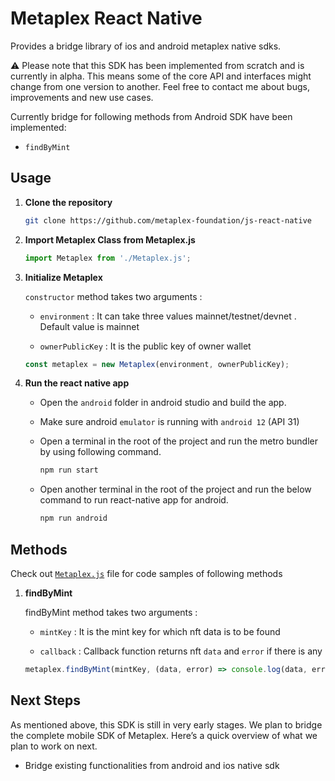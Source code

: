 # Metaplex React Native

Provides a bridge library of ios and android metaplex native sdks.

⚠️ Please note that this SDK has been implemented from scratch and is currently in alpha. This means some of the core API and interfaces might change from one version to another. Feel free to contact me about bugs, improvements and new use cases.

Currently bridge for following methods from Android SDK have been implemented:

   - `findByMint`

## Usage

1. **Clone the repository**

   ```sh
   git clone https://github.com/metaplex-foundation/js-react-native
   ```

2. **Import Metaplex Class from Metaplex.js**

   ```js
   import Metaplex from './Metaplex.js';
   ```

3. **Initialize Metaplex**

   `constructor` method takes two arguments :
      
   - `environment` : It can take three values mainnet/testnet/devnet . Default value is mainnet
   
   - `ownerPublicKey` : It is the public key of owner wallet
    ```js
    const metaplex = new Metaplex(environment, ownerPublicKey);
    ```

4. **Run the react native app**

   - Open the `android` folder in android studio and build the app.

   - Make sure android `emulator` is running with `android 12` (API 31)

   - Open a terminal in the root of the project and run the metro bundler by using following command.
     ```sh
     npm run start
     ```
   - Open another terminal in the root of the project and run the below command to run react-native app for android.
     ```sh
     npm run android
     ```

## Methods

Check out [`Metaplex.js`](./Metaplex.js) file for code samples of following methods

1. **findByMint**

    findByMint method takes two arguments :
    - `mintKey` : It is the mint key for which nft data is to be found
   
    - `callback` : Callback function returns nft `data` and `error` if there is any

    ```js
    metaplex.findByMint(mintKey, (data, error) => console.log(data, error));
    ```

## Next Steps

As mentioned above, this SDK is still in very early stages. We plan to bridge the complete mobile SDK of Metaplex. Here’s a quick overview of what we plan to work on next.

- Bridge existing functionalities from android and ios native sdk

